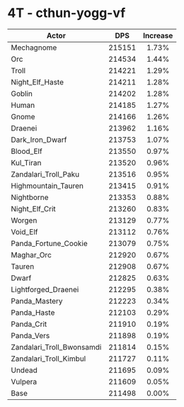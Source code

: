 # 4T - cthun-yogg-vf
| Actor | DPS | Increase |
|---|:---:|:---:|
|Mechagnome|215151|1.73%|
|Orc|214534|1.44%|
|Troll|214221|1.29%|
|Night_Elf_Haste|214211|1.28%|
|Goblin|214202|1.28%|
|Human|214185|1.27%|
|Gnome|214166|1.26%|
|Draenei|213962|1.16%|
|Dark_Iron_Dwarf|213753|1.07%|
|Blood_Elf|213550|0.97%|
|Kul_Tiran|213520|0.96%|
|Zandalari_Troll_Paku|213516|0.95%|
|Highmountain_Tauren|213415|0.91%|
|Nightborne|213353|0.88%|
|Night_Elf_Crit|213260|0.83%|
|Worgen|213129|0.77%|
|Void_Elf|213112|0.76%|
|Panda_Fortune_Cookie|213079|0.75%|
|Maghar_Orc|212920|0.67%|
|Tauren|212908|0.67%|
|Dwarf|212825|0.63%|
|Lightforged_Draenei|212295|0.38%|
|Panda_Mastery|212223|0.34%|
|Panda_Haste|212103|0.29%|
|Panda_Crit|211910|0.19%|
|Panda_Vers|211898|0.19%|
|Zandalari_Troll_Bwonsamdi|211814|0.15%|
|Zandalari_Troll_Kimbul|211727|0.11%|
|Undead|211695|0.09%|
|Vulpera|211609|0.05%|
|Base|211498|0.00%|
